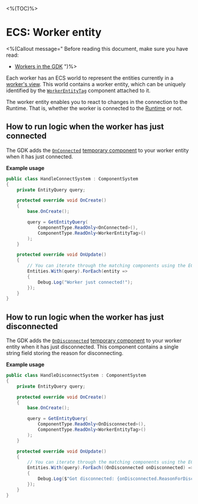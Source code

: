 <%(TOC)%>

# ECS: Worker entity

<%(Callout message="
Before reading this document, make sure you have read:

* [Workers in the GDK]({{urlRoot}}/reference/concepts/worker)
")%>

Each worker has an ECS world to represent the entities currently in a [worker's view]({{urlRoot}}/reference/glossary#worker-s-view). This world contains a worker entity, which can be uniquely identified by the [`WorkerEntityTag`]({{urlRoot}}/api/core/worker-entity-tag) component attached to it.

The worker entity enables you to react to changes in the connection to the Runtime. That is, whether the worker is connected to the [Runtime]({{urlRoot}}/reference/glossary#spatialos-runtime) or not.

## How to run logic when the worker has just connected

The GDK adds the [`OnConnected`]({{urlRoot}}/api/core/on-connected) [temporary component]({{urlRoot}}/reference/workflows/ecs/concepts/temporary-components) to your worker entity when it has just connected.

**Example usage**

```csharp
public class HandleConnectSystem : ComponentSystem
{
    private EntityQuery query;

    protected override void OnCreate()
    {
        base.OnCreate();

        query = GetEntityQuery(
            ComponentType.ReadOnly<OnConnected>(),
            ComponentType.ReadOnly<WorkerEntityTag>()
        );
    }

    protected override void OnUpdate()
    {
        // You can iterate through the matching components using the ECS `.ForEach` syntax.
        Entities.With(query).ForEach(entity =>
        {
            Debug.Log("Worker just connected!");
        });
    }
}
```

## How to run logic when the worker has just disconnected

The GDK adds the [`OnDisconnected`]({{urlRoot}}/api/core/on-disconnected) [temporary component]({{urlRoot}}/reference/workflows/ecs/concepts/temporary-components) to your worker entity when it has just disconnected. This component contains a single string field storing the reason for disconnecting.

**Example usage**

```csharp
public class HandleDisconnectSystem : ComponentSystem
{
    private EntityQuery query;

    protected override void OnCreate()
    {
        base.OnCreate();

        query = GetEntityQuery(
            ComponentType.ReadOnly<OnDisconnected>(),
            ComponentType.ReadOnly<WorkerEntityTag>()
        );
    }

    protected override void OnUpdate()
    {
        // You can iterate through the matching components using the ECS `.ForEach` syntax.
        Entities.With(query).ForEach((OnDisconnected onDisconnected) =>
        {
            Debug.Log($"Got disconnected: {onDisconnected.ReasonForDisconnect}");
        });
    }
}
```
